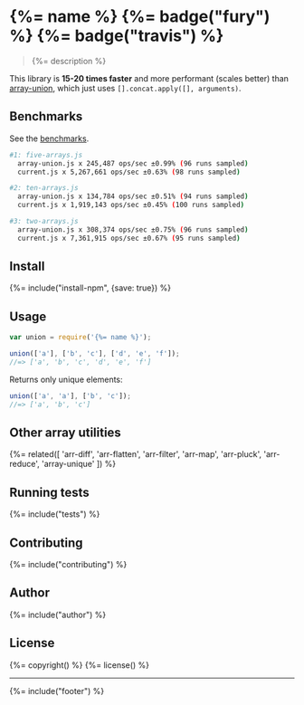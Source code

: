 # {%= name %} {%= badge("fury") %} {%= badge("travis") %}

> {%= description %}

This library is **15-20 times faster** and more performant (scales better) than [array-union][], which just uses `[].concat.apply([], arguments)`.

## Benchmarks

See the [benchmarks](./benchmark).

```bash
#1: five-arrays.js
  array-union.js x 245,487 ops/sec ±0.99% (96 runs sampled)
  current.js x 5,267,661 ops/sec ±0.63% (98 runs sampled)

#2: ten-arrays.js
  array-union.js x 134,784 ops/sec ±0.51% (94 runs sampled)
  current.js x 1,919,143 ops/sec ±0.45% (100 runs sampled)

#3: two-arrays.js
  array-union.js x 308,374 ops/sec ±0.75% (96 runs sampled)
  current.js x 7,361,915 ops/sec ±0.67% (95 runs sampled)
```

## Install
{%= include("install-npm", {save: true}) %}

## Usage

```js
var union = require('{%= name %}');

union(['a'], ['b', 'c'], ['d', 'e', 'f']);
//=> ['a', 'b', 'c', 'd', 'e', 'f']
```

Returns only unique elements:

```js
union(['a', 'a'], ['b', 'c']);
//=> ['a', 'b', 'c']
```

## Other array utilities
{%= related([
  'arr-diff', 
  'arr-flatten', 
  'arr-filter', 
  'arr-map', 
  'arr-pluck', 
  'arr-reduce', 
  'array-unique'
]) %}

## Running tests
{%= include("tests") %}

## Contributing
{%= include("contributing") %}

## Author
{%= include("author") %}

## License
{%= copyright() %}
{%= license() %}

***

{%= include("footer") %}

[array-union]: https://github.com/sindresorhus/array-union
